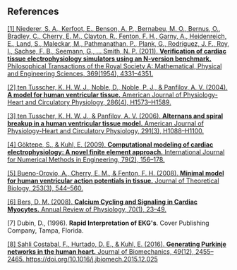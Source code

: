 ## References

<p><a id="ref-1"> <a href="https://doi.org/10.1098/rsta.2011.0139">
[1] Niederer, S. A., Kerfoot, E., Benson, A. P., Bernabeu, M. O., Bernus, O., Bradley, C., Cherry, E. M., Clayton, R., Fenton, F. H., Garny, A., Heidenreich, E., Land, S., Maleckar, M., Pathmanathan, P., Plank, G., Rodriguez, J. F., Roy, I., Sachse, F. B., Seemann, G., … Smith, N. P. (2011). <strong>Verification of cardiac tissue electrophysiology simulators using an N-version benchmark.</strong> Philosophical Transactions of the Royal Society A: Mathematical, Physical and Engineering Sciences, 369(1954), 4331–4351.  </a></a></p>

<p><a id="ref-2"> <a href="https://doi.org/10.1152/ajpheart.00794.2003">
[2] ten Tusscher, K. H. W. J., Noble, D., Noble, P. J., & Panfilov, A. V. (2004). <strong>A model for human ventricular tissue.</strong> American Journal of Physiology-Heart and Circulatory Physiology, 286(4), H1573–H1589.  </a></a></p>

<p><a id="ref-3"> <a href="https://doi.org/10.1152/ajpheart.00109.2006">
[3] ten Tusscher, K. H. W. J., & Panfilov, A. V. (2006). <strong>Alternans and spiral breakup in a human ventricular tissue model.</strong> American Journal of Physiology-Heart and Circulatory Physiology, 291(3), H1088–H1100.</a></a></p>

<p><a id="ref-4"> <a href="https://doi.org/10.1002/nme.2571">
[4] Göktepe, S., & Kuhl, E. (2009). <strong>Computational modeling of cardiac electrophysiology: A novel finite element approach.</strong> International Journal for Numerical Methods in Engineering, 79(2), 156–178.</a></a></p>

<p><a id="ref-5"> <a href="https://doi.org/10.1016/j.jtbi.2008.03.029">
[5] Bueno-Orovio, A., Cherry, E. M., & Fenton, F. H. (2008). <strong>Minimal model for human ventricular action potentials in tissue.</strong> Journal of Theoretical Biology, 253(3), 544–560.</a></a></p>

<p><a id="ref-6"> <a href="https://doi.org/10.1146/annurev.physiol.70.113006.100455">
[6] Bers, D. M. (2008). <strong>Calcium Cycling and Signaling in Cardiac Myocytes.</strong> Annual Review of Physiology, 70(1), 23–49.</a></a></p>

<p><a id="ref-7">
[7] Dubin, D., (1996). <strong>Rapid Interpretation of EKG's</strong>. Cover Publishing Company, Tampa, Florida.</a></p>

<p><a id="ref-8"> <a href="http://dx.doi.org/10.1016/j.jbiomech.2015.12.025">
[8] Sahli Costabal, F., Hurtado, D. E., & Kuhl, E. (2016). <strong>Generating Purkinje networks in the human heart.</strong> Journal of Biomechanics, 49(12), 2455–2465. https://doi.org/10.1016/j.jbiomech.2015.12.025</a></a>
</p>

<p><br/><br/><br/><br/><br/></p>
